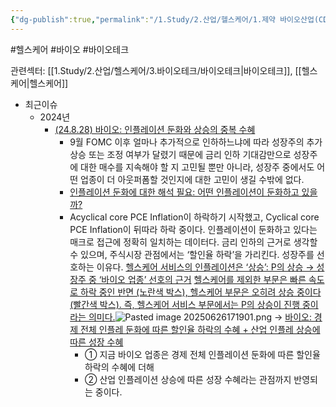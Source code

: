 ```yaml
---
{"dg-publish":true,"permalink":"/1.Study/2.산업/헬스케어/1.제약 바이오산업(CDMO 등)/바이오/","created":"2024-11-20T21:02:29.715+09:00","updated":"2025-06-26T17:19:02.113+09:00"}
---
```


#헬스케어 #바이오 #바이오테크 


관련섹터: [[1.Study/2.산업/헬스케어/3.바이오테크/바이오테크\|바이오테크]], [[헬스케어\|헬스케어]]

- 최근이슈
	- 2024년
		- [(24.8.28) 바이오: 인플레이션 둔화와 상승의 중복 수혜](8.28_인플레이션%20둔화와%20상승의%20중복%20수혜.pdf#page=1&selection=35,0,46,2&color=yellow)
			-  9월 FOMC 이후 얼마나 추가적으로 인하하느냐에 따라 성장주의 추가 상승 또는 조정 여부가 달렸기 때문에 금리 인하 기대감만으로 성장주에 대한 매수를 지속해야 할 지 고민될 뿐만 아니라, 성장주 중에서도 어떤 업종이 더 아웃퍼폼할 것인지에 대한 고민이 생길 수밖에 없다. 
			- [인플레이션 둔화에 대한 해석 필요: 어떤 인플레이션이 둔화하고 있을까?](8.28_인플레이션%20둔화와%20상승의%20중복%20수혜.pdf#page=1&selection=311,0,329,1&color=yellow)
			- Acyclical core PCE Inflation이 하락하기 시작했고, Cyclical core PCE Inflation이 뒤따라 하락 중이다. 인플레이션이 둔화하고 있다는 매크로 접근에 정확히 일치하는 데이터다. 금리 인하의 근거로 생각할 수 있으며, 주식시장 관점에서는 ‘할인율 하락’을 가리킨다. 성장주를 선호하는 이유다.
			  [헬스케어 서비스의 인플레이션은 ‘상승’: P의 상승 → 성장주 중 ‘바이오 업종’ 선호의 근거](8.28_인플레이션%20둔화와%20상승의%20중복%20수혜.pdf#page=1&selection=579,0,608,2&color=yellow)
			  [헬스케어를 제외한 부문은 빠른 속도로 하락 중인 반면 (노란색 박스), 헬스케어 부문은 오히려 상승 중이다 (빨간색 박스). 즉, 헬스케어 서비스 부문에서는 P의 상승이 진행 중이라는 의미다.](8.28_인플레이션%20둔화와%20상승의%20중복%20수혜.pdf#page=1&selection=661,0,718,1&color=yellow)![Pasted image 20250626171901.png](/img/user/attachments/Pasted%20image%2020250626171901.png)
			  → [바이오: 경제 전체 인플레 둔화에 따른 할인율 하락의 수혜 + 산업 인플레 상승에 따른 성장 수혜](8.28_인플레이션%20둔화와%20상승의%20중복%20수혜.pdf#page=1&selection=720,0,751,2&color=yellow) 
				- ① 지금 바이오 업종은 경제 전체 인플레이션 둔화에 따른 할인율 하락의 수혜에 더해
				-  ② 산업 인플레이션 상승에 따른 성장 수혜라는 관점까지 반영되는 중이다. 